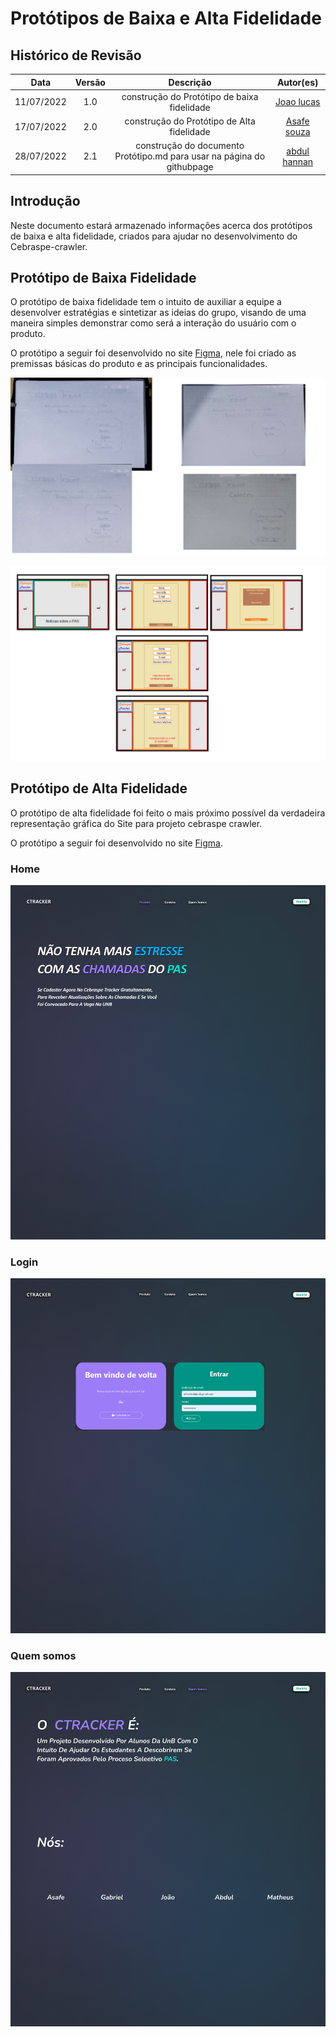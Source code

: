 # Protótipos de Baixa e Alta Fidelidade

## Histórico de Revisão

|Data|Versão|Descrição|Autor(es)|
|:--:|:--:|:--:|:--:|
|11/07/2022|1.0|construção do Protótipo de baixa fidelidade|[Joao lucas](https://github.com/HacKairos)|
|17/07/2022|2.0|construção do Protótipo de Alta fidelidade|[Asafe souza](https://github.com/asafesouza)|
|28/07/2022|2.1|construção do documento Protótipo.md para usar na página do githubpage|[abdul hannan](https://github.com/hannanhunny01)|

## Introdução

Neste documento estará armazenado informações acerca dos protótipos de baixa e alta fidelidade, criados para ajudar no desenvolvimento do Cebraspe-crawler.

## Protótipo de Baixa Fidelidade
 
 O protótipo de baixa fidelidade tem o intuito de auxiliar a equipe a desenvolver estratégias e sintetizar as ideias do grupo, visando de uma maneira simples    demonstrar como será a interação do usuário com o produto.

  O protótipo a seguir foi desenvolvido no site [Figma](https://www.figma.com/file/rs895AnU1WtSaW2KDfVpxr/Cebrasp---Tracker), nele foi criado as premissas básicas do produto e as principais funcionalidades.
 
![prototipo](../assets/Prototipos/BaixaFidelidade/PrototipoBaixaFidelidade2.png)


![prototipo](../assets/Prototipos/BaixaFidelidade/PrototipoBaixaFidelidade.png)

## Protótipo de Alta Fidelidade

  O protótipo de alta fidelidade foi feito o mais próximo possível da verdadeira representação gráfica do Site para projeto cebraspe crawler.

O protótipo a seguir foi desenvolvido no site [Figma](https://www.figma.com/file/T8CEXqD6yIEQRsMqMt1Svr/Ctracker?node-id=0%3A1).
### Home
![prototipo](../assets/Prototipos/AltaFidelidade/Home.png)
### Login
![prototipo](../assets/Prototipos/AltaFidelidade/Login.png)
### Quem somos
![prototipo](../assets/Prototipos/AltaFidelidade/QuemSomos.png)

